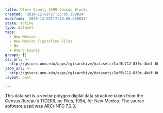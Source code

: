 ```yaml
---
title: Otero County 1990 Census Blocks
created: '2020-12-02T17:23:05.369824'
modified: '2020-12-02T17:23:05.369831'
state: active
type: dataset
tags:
  - New Mexico
  - New Mexico Tiger/line Files
  - Nm
  - Otero County
groups: []
csv_url: >-
  http://gstore.unm.edu/apps/rgisarchive/datasets/3af5b712-830c-4bdf-80df-5154c0e12fa0/tlf535shp.derived.csv
json_url: >-
  http://gstore.unm.edu/apps/rgisarchive/datasets/3af5b712-830c-4bdf-80df-5154c0e12fa0/tlf535shp.derived.json
layout: post

---
```

 This data set is a vector polygon digital data structure taken from the
				Census Bureau's TIGER/Line Files, 1994, for New Mexico. The source software used was
				ARC/INFO 7.0.3. 
